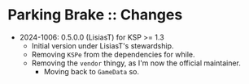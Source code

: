 # Parking Brake :: Changes

* 2024-1006: 0.5.0.0 (LisiasT) for KSP >= 1.3
	+ Initial version under LisiasT's stewardship.
	+ Removing `KSPe` from the dependencies for while.
	+ Removing the `vendor` thingy, as I'm now the official maintainer.
		- Moving back to `GameData` so.
